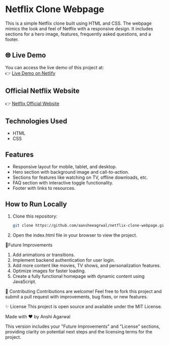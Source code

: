 # Netflix Clone Webpage

This is a simple Netflix clone built using HTML and CSS. The webpage mimics the look and feel of Netflix with a responsive design. It includes sections for a hero image, features, frequently asked questions, and a footer.

## 🌐 Live Demo
You can access the live demo of this project at:  
👉 [Live Demo on Netlify](https://flixfusion.netlify.app/)

## Official Netflix Website
👉 [Netflix Official Website](https://www.netflix.com/)

## Technologies Used
- HTML
- CSS

## Features
- Responsive layout for mobile, tablet, and desktop.
- Hero section with background image and call-to-action.
- Sections for features like watching on TV, offline downloads, etc.
- FAQ section with interactive toggle functionality.
- Footer with links to resources.

## How to Run Locally
1. Clone this repository:
   ```bash
   git clone https://github.com/aansheeagrwal/netflix-clone-webpage.git
   
2. Open the index.html file in your browser to view the project.

🔧Future Improvements
1. Add animations or transitions.
2. Implement backend authentication for user login.
3. Add more content like movies, TV shows, and personalization features.
4. Optimize images for faster loading.
5. Create a fully functional homepage with dynamic content using JavaScript.


🤝 Contributing
Contributions are welcome! Feel free to fork this project and submit a pull request with improvements, bug fixes, or new features.

✨ License
This project is open source and available under the MIT License.

Made with ❤️ by Anshi Agarwal

This version includes your "Future Improvements" and "License" sections, providing clarity on potential next steps and the licensing terms for the project.

   
